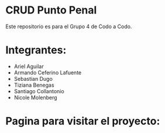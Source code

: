 # CRUD Punto Penal
Este repositorio es para el Grupo 4 de Codo a Codo.

# Integrantes:
- Ariel Aguilar
- Armando Ceferino Lafuente
- Sebastian Dugo
- Tiziana Benegas
- Santiago Collantonio
- Nicole Molenberg

# Pagina para visitar el proyecto: